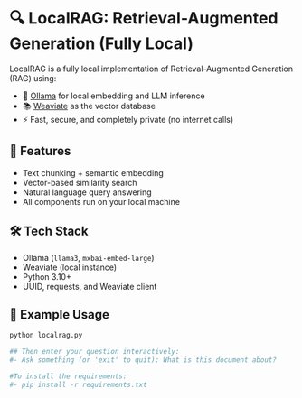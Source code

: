 # 🔍 LocalRAG: Retrieval-Augmented Generation (Fully Local)

LocalRAG is a fully local implementation of Retrieval-Augmented Generation (RAG) using:

- 🧠 [Ollama](https://ollama.com/) for local embedding and LLM inference
- 📚 [Weaviate](https://weaviate.io/) as the vector database
- ⚡ Fast, secure, and completely private (no internet calls)

## 🚀 Features
- Text chunking + semantic embedding
- Vector-based similarity search
- Natural language query answering
- All components run on your local machine

## 🛠 Tech Stack
- Ollama (`llama3`, `mxbai-embed-large`)
- Weaviate (local instance)
- Python 3.10+
- UUID, requests, and Weaviate client

## 🧪 Example Usage
```bash
python localrag.py

## Then enter your question interactively:
#- Ask something (or 'exit' to quit): What is this document about?

#To install the requirements:
#- pip install -r requirements.txt
